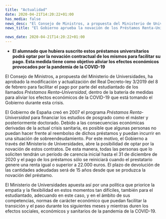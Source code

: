 ```yaml
---
title: "Actualidad"
date: 2020-04-21T14:20:22+01:00
has_media: false
news_desc: "El Consejo de Ministros, a propuesta del Ministerio de Universidades, ha aprobado la modificación y actualización del Real Decreto-ley 3/2019 del 8 de febrero para facilitar el pago por parte del estudiantado de los llamados Préstamos Renta–Universidad, dentro de la batería de medidas para aliviar los efectos económicos de la COVID-19 que está tomando el Gobierno durante esta crisis."
news_title: "El Gobierno aprueba la novación de los Préstamos Renta-Universidad: carencia durante 2020 y pago vinculado a la renta"

news_date: 2020-04-21T14:20:22+01:00
---
```

<ul>
<li><b>El alumnado que hubiera suscrito estos préstamos universitarios podrá optar por la novación contractual de los mismos para facilitar su pago. Esta medida tiene como objetivo aliviar los efectos económicos provocados por la pandemia de la COVID-19</b></li>
</ul>
<p>El Consejo de Ministros, a propuesta del Ministerio de Universidades, ha aprobado la modificación y actualización del Real Decreto-ley 3/2019 del 8 de febrero para facilitar el pago por parte del estudiantado de los llamados<span>&nbsp;</span><em>Préstamos Renta&ndash;Universidad</em>, dentro de la batería de medidas para aliviar los efectos económicos de la COVID-19 que está tomando el Gobierno durante esta crisis.</p>
<p>El Gobierno de España creó en 2007 el programa<span>&nbsp;</span><em>Préstamos Renta-Universidad</em><span>&nbsp;</span>para financiar los estudios de posgrado como el máster y posteriormente doctorado. Debido a las consecuencias económicas derivadas de la actual crisis sanitaria, es posible que algunas personas no puedan hacer frente al reembolso de dichos préstamos y puedan incurrir en una situación de sobreendeudamiento. Por este motivo, el Gobierno a través del Ministerio de Universidades, abre la posibilidad de optar por la novación de estos contratos. De esta manera, todas las personas que lo soliciten tendrán un período de carencia inicial hasta el 31 de diciembre de 2020 y el pago de los préstamos sólo se reiniciará cuando el prestatario genere una renta igual o superior a 22.000 euros. El plazo de devolución de las cantidades adeudadas será de 15 años desde que se produzca la novación del préstamo.</p>
<p>El Ministerio de Universidades apuesta así por una política que priorice la empatía y la flexibilidad en estos momentos tan difíciles, también para el estudiantado, adecuando en este caso, y en el ámbito de sus competencias, normas de carácter económico que puedan facilitar la transición y el paso durante los siguientes meses y mientras duren los efectos sociales, económicos y sanitarios de la pandemia de la COVID-19.</p>